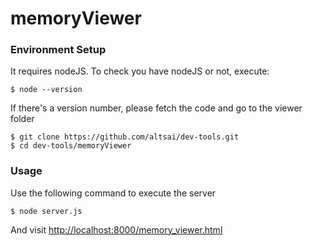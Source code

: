 memoryViewer
=========

### Environment Setup

It requires nodeJS. To check you have nodeJS or not, execute:

    $ node --version

If there's a version number, please fetch the code and go to the viewer folder

    $ git clone https://github.com/altsai/dev-tools.git
    $ cd dev-tools/memoryViewer

### Usage

Use the following command to execute the server

    $ node server.js

And visit [http://localhost:8000/memory_viewer.html](http://localhost:8000/memory_viewer.html)

